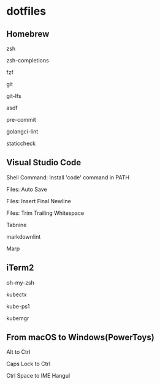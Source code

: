 # dotfiles

## Homebrew

zsh

zsh-completions

fzf

git

git-lfs

asdf

pre-commit

golangci-lint

staticcheck

## Visual Studio Code

Shell Command: Install 'code' command in PATH

Files: Auto Save

Files: Insert Final Newline

Files: Trim Trailing Whitespace

Tabnine

markdownlint

Marp

## iTerm2

oh-my-zsh

kubectx

kube-ps1

kubemgr

## From macOS to Windows(PowerToys)

Alt to Ctrl

Caps Lock to Ctrl

Ctrl Space to IME Hangul
